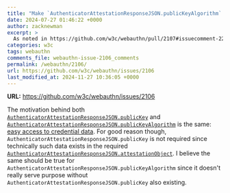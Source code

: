 ```yaml
---
title: "Make `AuthenticatorAttestationResponseJSON.publicKeyAlgorithm` optional"
date: 2024-07-27 01:46:22 +0000
author: zacknewman
excerpt: >
  As noted in https://github.com/w3c/webauthn/pull/2107#issuecomment-2254153595 we can't make `AuthenticatorAttestationResponse.publicKeyAlgorithm` optional because that would be a backwards incompatibility pitfall. Since `AuthenticatorAttestationResponseJSON.publicKeyAlgorithm` is meant to reflect the non-JSON field, and `AuthenticatorAttestationResponseJSON` is constructed by the client which clearly already knows the `publicKeyAlgorithm` value since it's required in the non-JSON, there's not much reason for it not to be required in the JSON dictionary too. Keeping it required in both dictionaries is more consistent. Therefore we decided on the 2024-10-30 WG call to close this (it just took me a few weeks to get around to doing it...).
categories: w3c
tags: webauthn
comments_file: webauthn-issue-2106_comments
permalink: /webauthn/2106/
url: https://github.com/w3c/webauthn/issues/2106
last_modified_at: 2024-11-27 10:36:05 +0000
---
```



**URL:** https://github.com/w3c/webauthn/issues/2106

The motivation behind both [`AuthenticatorAttestationResponseJSON.publicKey`](https://w3c.github.io/webauthn/#dom-authenticatorattestationresponsejson-publickey) and [`AuthenticatorAttestationResponseJSON.publicKeyAlgorithm`](https://w3c.github.io/webauthn/#dom-authenticatorattestationresponsejson-publickeyalgorithm) is the same: [easy access to credential data](https://w3c.github.io/webauthn/#sctn-public-key-easy). For good reason though,  `AuthenticatorAttestationResponseJSON.publicKey` is not required since technically such data exists in the required [`AuthenticatorAttestationResponseJSON.attestationObject`](https://w3c.github.io/webauthn/#dom-authenticatorattestationresponsejson-attestationobject). I believe the same should be true for `AuthenticatorAttestationResponseJSON.publicKeyAlgorithm` since it doesn't really serve purpose without `AuthenticatorAttestationResponseJSON.publicKey` also existing.